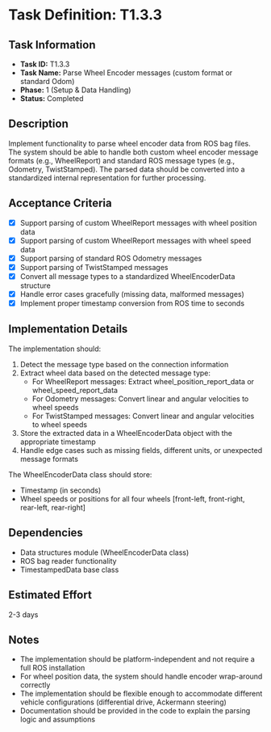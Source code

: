 # Task Definition: T1.3.3

## Task Information
- **Task ID:** T1.3.3
- **Task Name:** Parse Wheel Encoder messages (custom format or standard Odom)
- **Phase:** 1 (Setup & Data Handling)
- **Status:** Completed

## Description
Implement functionality to parse wheel encoder data from ROS bag files. The system should be able to handle both custom wheel encoder message formats (e.g., WheelReport) and standard ROS message types (e.g., Odometry, TwistStamped). The parsed data should be converted into a standardized internal representation for further processing.

## Acceptance Criteria
- [x] Support parsing of custom WheelReport messages with wheel position data
- [x] Support parsing of custom WheelReport messages with wheel speed data
- [x] Support parsing of standard ROS Odometry messages
- [x] Support parsing of TwistStamped messages
- [x] Convert all message types to a standardized WheelEncoderData structure
- [x] Handle error cases gracefully (missing data, malformed messages)
- [x] Implement proper timestamp conversion from ROS time to seconds

## Implementation Details
The implementation should:
1. Detect the message type based on the connection information
2. Extract wheel data based on the detected message type:
   - For WheelReport messages: Extract wheel_position_report_data or wheel_speed_report_data
   - For Odometry messages: Convert linear and angular velocities to wheel speeds
   - For TwistStamped messages: Convert linear and angular velocities to wheel speeds
3. Store the extracted data in a WheelEncoderData object with the appropriate timestamp
4. Handle edge cases such as missing fields, different units, or unexpected message formats

The WheelEncoderData class should store:
- Timestamp (in seconds)
- Wheel speeds or positions for all four wheels [front-left, front-right, rear-left, rear-right]

## Dependencies
- Data structures module (WheelEncoderData class)
- ROS bag reader functionality
- TimestampedData base class

## Estimated Effort
2-3 days

## Notes
- The implementation should be platform-independent and not require a full ROS installation
- For wheel position data, the system should handle encoder wrap-around correctly
- The implementation should be flexible enough to accommodate different vehicle configurations (differential drive, Ackermann steering)
- Documentation should be provided in the code to explain the parsing logic and assumptions
